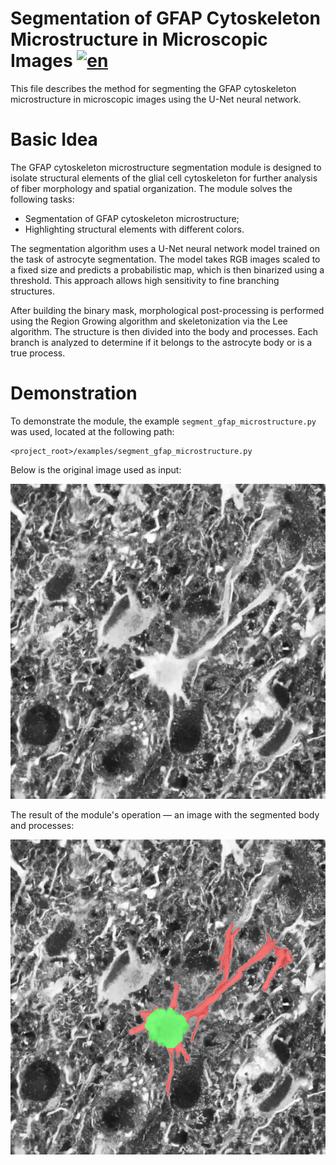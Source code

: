 # Segmentation of GFAP Cytoskeleton Microstructure in Microscopic Images [![en](https://img.shields.io/badge/en-ru-green.svg)](../en/segment_gfap_microstructure.md)
This file describes the method for segmenting the GFAP cytoskeleton microstructure in microscopic images using the U-Net neural network.

# Basic Idea
The GFAP cytoskeleton microstructure segmentation module is designed to isolate structural elements of the glial cell cytoskeleton for further analysis of fiber morphology and spatial organization. The module solves the following tasks:
- Segmentation of GFAP cytoskeleton microstructure;
- Highlighting structural elements with different colors.

The segmentation algorithm uses a U-Net neural network model trained on the task of astrocyte segmentation. The model takes RGB images scaled to a fixed size and predicts a probabilistic map, which is then binarized using a threshold. This approach allows high sensitivity to fine branching structures.

After building the binary mask, morphological post-processing is performed using the Region Growing algorithm and skeletonization via the Lee algorithm. The structure is then divided into the body and processes. Each branch is analyzed to determine if it belongs to the astrocyte body or is a true process.

# Demonstration
To demonstrate the module, the example `segment_gfap_microstructure.py` was used, located at the following path:

```
<project_root>/examples/segment_gfap_microstructure.py
```


Below is the original image used as input:

![raw gfap microstructure](/doc/assets/raw_segment_gfap_microstructure.png)

The result of the module's operation — an image with the segmented body and processes:

![result segment gfap microstructure](/doc/assets/result_segment_gfap_microstructure.png)
